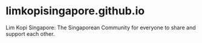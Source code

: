 # limkopisingapore.github.io
Lim Kopi Singapore: The Singaporean Community for everyone to share and support each other.
